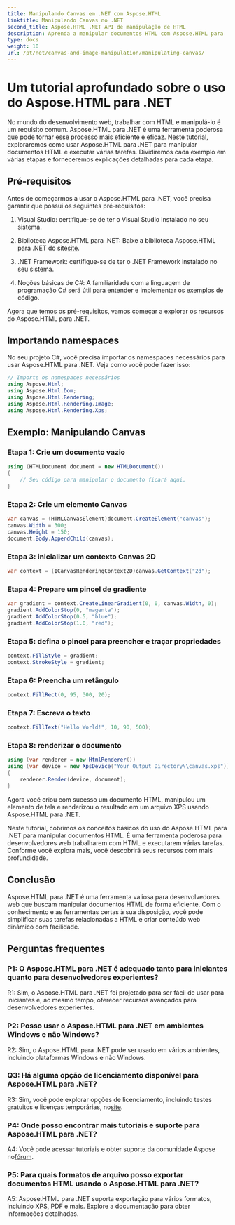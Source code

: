 ```yaml
---
title: Manipulando Canvas em .NET com Aspose.HTML
linktitle: Manipulando Canvas no .NET
second_title: Aspose.HTML .NET API de manipulação de HTML
description: Aprenda a manipular documentos HTML com Aspose.HTML para .NET. Este tutorial abrangente abrange os conceitos básicos, pré-requisitos e exemplos passo a passo.
type: docs
weight: 10
url: /pt/net/canvas-and-image-manipulation/manipulating-canvas/
---
```

# Um tutorial aprofundado sobre o uso do Aspose.HTML para .NET

No mundo do desenvolvimento web, trabalhar com HTML e manipulá-lo é um requisito comum. Aspose.HTML para .NET é uma ferramenta poderosa que pode tornar esse processo mais eficiente e eficaz. Neste tutorial, exploraremos como usar Aspose.HTML para .NET para manipular documentos HTML e executar várias tarefas. Dividiremos cada exemplo em várias etapas e forneceremos explicações detalhadas para cada etapa.

## Pré-requisitos

Antes de começarmos a usar o Aspose.HTML para .NET, você precisa garantir que possui os seguintes pré-requisitos:

1. Visual Studio: certifique-se de ter o Visual Studio instalado no seu sistema.

2.  Biblioteca Aspose.HTML para .NET: Baixe a biblioteca Aspose.HTML para .NET do site[site](https://releases.aspose.com/html/net/).

3. .NET Framework: certifique-se de ter o .NET Framework instalado no seu sistema.

4. Noções básicas de C#: A familiaridade com a linguagem de programação C# será útil para entender e implementar os exemplos de código.

Agora que temos os pré-requisitos, vamos começar a explorar os recursos do Aspose.HTML para .NET.

## Importando namespaces

No seu projeto C#, você precisa importar os namespaces necessários para usar Aspose.HTML para .NET. Veja como você pode fazer isso:

```csharp
// Importe os namespaces necessários
using Aspose.Html;
using Aspose.Html.Dom;
using Aspose.Html.Rendering;
using Aspose.Html.Rendering.Image;
using Aspose.Html.Rendering.Xps;
```

## Exemplo: Manipulando Canvas

### Etapa 1: Crie um documento vazio

```csharp
using (HTMLDocument document = new HTMLDocument())
{
    // Seu código para manipular o documento ficará aqui.
}
```

### Etapa 2: Crie um elemento Canvas

```csharp
var canvas = (HTMLCanvasElement)document.CreateElement("canvas");
canvas.Width = 300;
canvas.Height = 150;
document.Body.AppendChild(canvas);
```

### Etapa 3: inicializar um contexto Canvas 2D

```csharp
var context = (ICanvasRenderingContext2D)canvas.GetContext("2d");
```

### Etapa 4: Prepare um pincel de gradiente

```csharp
var gradient = context.CreateLinearGradient(0, 0, canvas.Width, 0);
gradient.AddColorStop(0, "magenta");
gradient.AddColorStop(0.5, "blue");
gradient.AddColorStop(1.0, "red");
```

### Etapa 5: defina o pincel para preencher e traçar propriedades

```csharp
context.FillStyle = gradient;
context.StrokeStyle = gradient;
```

### Etapa 6: Preencha um retângulo

```csharp
context.FillRect(0, 95, 300, 20);
```

### Etapa 7: Escreva o texto

```csharp
context.FillText("Hello World!", 10, 90, 500);
```

### Etapa 8: renderizar o documento

```csharp
using (var renderer = new HtmlRenderer())
using (var device = new XpsDevice("Your Output Directory\\canvas.xps"))
{
    renderer.Render(device, document);
}
```

Agora você criou com sucesso um documento HTML, manipulou um elemento de tela e renderizou o resultado em um arquivo XPS usando Aspose.HTML para .NET.

Neste tutorial, cobrimos os conceitos básicos do uso do Aspose.HTML para .NET para manipular documentos HTML. É uma ferramenta poderosa para desenvolvedores web trabalharem com HTML e executarem várias tarefas. Conforme você explora mais, você descobrirá seus recursos com mais profundidade.

## Conclusão

Aspose.HTML para .NET é uma ferramenta valiosa para desenvolvedores web que buscam manipular documentos HTML de forma eficiente. Com o conhecimento e as ferramentas certas à sua disposição, você pode simplificar suas tarefas relacionadas a HTML e criar conteúdo web dinâmico com facilidade.

## Perguntas frequentes

### P1: O Aspose.HTML para .NET é adequado tanto para iniciantes quanto para desenvolvedores experientes?

R1: Sim, o Aspose.HTML para .NET foi projetado para ser fácil de usar para iniciantes e, ao mesmo tempo, oferecer recursos avançados para desenvolvedores experientes.

### P2: Posso usar o Aspose.HTML para .NET em ambientes Windows e não Windows?

R2: Sim, o Aspose.HTML para .NET pode ser usado em vários ambientes, incluindo plataformas Windows e não Windows.

### Q3: Há alguma opção de licenciamento disponível para Aspose.HTML para .NET?

 R3: Sim, você pode explorar opções de licenciamento, incluindo testes gratuitos e licenças temporárias, no[site](https://purchase.aspose.com/buy).

### P4: Onde posso encontrar mais tutoriais e suporte para Aspose.HTML para .NET?

 A4: Você pode acessar tutoriais e obter suporte da comunidade Aspose no[fórum](https://forum.aspose.com/).

### P5: Para quais formatos de arquivo posso exportar documentos HTML usando o Aspose.HTML para .NET?

A5: Aspose.HTML para .NET suporta exportação para vários formatos, incluindo XPS, PDF e mais. Explore a documentação para obter informações detalhadas.
